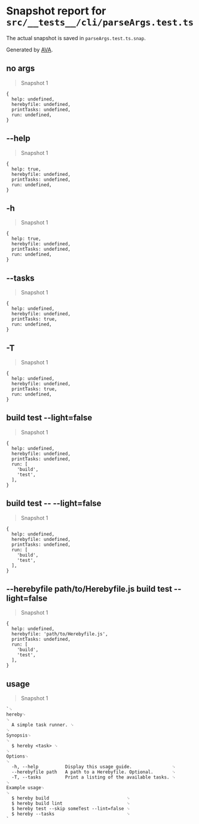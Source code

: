 # Snapshot report for `src/__tests__/cli/parseArgs.test.ts`

The actual snapshot is saved in `parseArgs.test.ts.snap`.

Generated by [AVA](https://avajs.dev).

## no args

> Snapshot 1

    {
      help: undefined,
      herebyfile: undefined,
      printTasks: undefined,
      run: undefined,
    }

## --help

> Snapshot 1

    {
      help: true,
      herebyfile: undefined,
      printTasks: undefined,
      run: undefined,
    }

## -h

> Snapshot 1

    {
      help: true,
      herebyfile: undefined,
      printTasks: undefined,
      run: undefined,
    }

## --tasks

> Snapshot 1

    {
      help: undefined,
      herebyfile: undefined,
      printTasks: true,
      run: undefined,
    }

## -T

> Snapshot 1

    {
      help: undefined,
      herebyfile: undefined,
      printTasks: true,
      run: undefined,
    }

## build test --light=false

> Snapshot 1

    {
      help: undefined,
      herebyfile: undefined,
      printTasks: undefined,
      run: [
        'build',
        'test',
      ],
    }

## build test -- --light=false

> Snapshot 1

    {
      help: undefined,
      herebyfile: undefined,
      printTasks: undefined,
      run: [
        'build',
        'test',
      ],
    }

## --herebyfile path/to/Herebyfile.js build test --light=false

> Snapshot 1

    {
      help: undefined,
      herebyfile: 'path/to/Herebyfile.js',
      printTasks: undefined,
      run: [
        'build',
        'test',
      ],
    }

## usage

> Snapshot 1

    `␊
    hereby␊
    ␊
      A simple task runner. ␊
    ␊
    Synopsis␊
    ␊
      $ hereby <task> ␊
    ␊
    Options␊
    ␊
      -h, --help          Display this usage guide.               ␊
      --herebyfile path   A path to a Herebyfile. Optional.       ␊
      -T, --tasks         Print a listing of the available tasks. ␊
    ␊
    Example usage␊
    ␊
      $ hereby build                             ␊
      $ hereby build lint                        ␊
      $ hereby test --skip someTest --lint=false ␊
      $ hereby --tasks                           ␊
    `
